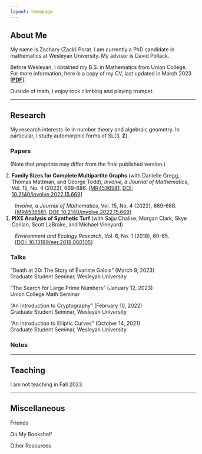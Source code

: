 ```yaml
---
layout: homepage
---
```


## <a name="about"></a> About Me

My name is Zachary (Zack) Porat.  I am currently a PhD candidate in mathematics at Wesleyan University.  My advisor is David Pollack.

Before Wesleyan, I obtained my B.S. in Mathematics from Union College.  For more information, here is a copy of my CV, last updated in March 2023 [[**PDF**](site.cv_link)].

Outside of math, I enjoy rock climbing and playing trumpet.

---

## Research 

My research interests lie in number theory and algebraic geometry.  In particular, I study automorphic forms of SL(3, **Z**).

### Papers

(Note that preprints may differ from the final published version.)

<ol reversed style="margin-left:-20px">
<li><b>Family Sizes for Complete Multipartite Graphs</b> (with Danielle Gregg, Thomas Mattman, and George Todd), <i>Involve, a Journal of Mathematics</i>, Vol. 15, No. 4 (2022), 669-686. [<a href="https://mathscinet.ams.org/mathscinet/article?mr=4536581">MR4536581</a>, <a href="https://msp.org/involve/2022/15-4/p07.xhtml">DOI: 10.2140/involve.2022.15.669</a>]</li>
<ul style="list-style-type:none; font-size:14px; margin-left:-15px;">
    <li><i>Involve, a Journal of Mathematics</i>, Vol. 15, No. 4 (2022), 669-686. </li>
    <li>[<a href="https://mathscinet.ams.org/mathscinet/article?mr=4536581">MR4536581</a>, <a href="https://msp.org/involve/2022/15-4/p07.xhtml">DOI: 10.2140/involve.2022.15.669</a>]</li>
</ul>
<li><b>PIXE Analysis of Synthetic Turf</b> (with Sajju Chalise, Morgan Clark, Skye Conlan, Scott LaBrake, and Michael Vineyard)</li>
<ul style="list-style-type:none; font-size:14px; margin-left:-15px;">
    <li><i>Environment and Ecology Research</i>, Vol. 6, No. 1 (2018), 60-65. </li>
    <li>[<a href="https://www.hrpub.org/journals/article_info.php?aid=6770">DOI: 10.13189/eer.2018.060105</a>]</li>
</ul>
</ol>

### Talks

“Death at 20: The Story of Évariste Galois” (March 9, 2023) \
<i class="fas fa-map-pin"></i> Graduate Student Seminar, Wesleyan University

“The Search for Large Prime Numbers” (January 12, 2023) \
<i class="fas fa-map-pin"></i> Union College Math Seminar

“An Introduction to Cryptography” (February 10, 2022)\
<i class="fas fa-map-pin"></i> Graduate Student Seminar, Wesleyan University

“An Introduction to Elliptic Curves” (October 14, 2021)\
<i class="fas fa-map-pin"></i> Graduate Student Seminar, Wesleyan University


### Notes

---

## Teaching

I am not teaching in Fall 2023.

---

## <a name="misc"></a> Miscellaneous

Friends

On My Bookshelf

Other Resources

